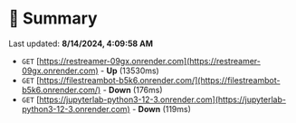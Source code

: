 # 📖 Summary
Last updated: **8/14/2024, 4:09:58 AM**

- `GET` [https://restreamer-09gx.onrender.com](https://restreamer-09gx.onrender.com) - **Up** (13530ms)
- `GET` [https://filestreambot-b5k6.onrender.com/](https://filestreambot-b5k6.onrender.com/) - **Down** (176ms)
- `GET` [https://jupyterlab-python3-12-3.onrender.com](https://jupyterlab-python3-12-3.onrender.com) - **Down** (119ms)
